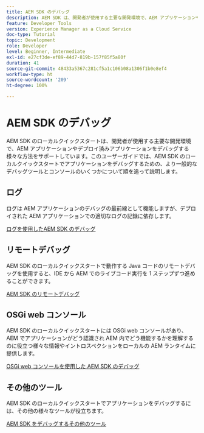 ```yaml
---
title: AEM SDK のデバッグ
description: AEM SDK は、開発者が使用する主要な開発環境で、AEM アプリケーションやデプロイ済みアプリケーションをデバッグする様々な方法をサポートしています。
feature: Developer Tools
version: Experience Manager as a Cloud Service
doc-type: Tutorial
topic: Development
role: Developer
level: Beginner, Intermediate
exl-id: e27cf3de-ef89-44d7-819b-157f85f5a80f
duration: 41
source-git-commit: 48433a5367c281cf5a1c106b08a1306f1b0e8ef4
workflow-type: ht
source-wordcount: '209'
ht-degree: 100%

---
```


# AEM SDK のデバッグ

AEM SDK のローカルクイックスタートは、開発者が使用する主要な開発環境で、AEM アプリケーションやデプロイ済みアプリケーションをデバッグする様々な方法をサポートしています。このユーザーガイドでは、AEM SDK のローカルクイックスタートでアプリケーションをデバッグするための、より一般的なデバッグツールとコンソールのいくつかについて順を追って説明します。

## ログ

ログは AEM アプリケーションのデバッグの最前線として機能しますが、デプロイされた AEM アプリケーションでの適切なログの記録に依存します。

[ログを使用したAEM SDK のデバッグ](./logs.md)

## リモートデバッグ

AEM SDK のローカルクイックスタートで動作する Java コードのリモートデバッグを使用すると、IDE から AEM でのライブコード実行を 1 ステップずつ進めることができます。

[AEM SDK のリモートデバッグ](./remote-debugging.md)

## OSGi web コンソール

AEM SDK のローカルクイックスタートには OSGi web コンソールがあり、AEM でアプリケーションがどう認識され AEM 内でどう機能するかを理解するのに役立つ様々な情報やイントロスペクションをローカルの AEM ランタイムに提供します。

[OSGi web コンソールを使用した AEM SDK のデバッグ](./osgi-web-consoles.md)

## その他のツール

AEM SDK のローカルクイックスタートでアプリケーションをデバッグするには、その他の様々なツールが役立ちます。

[AEM SDK をデバッグするその他のツール](./other-tools.md)
